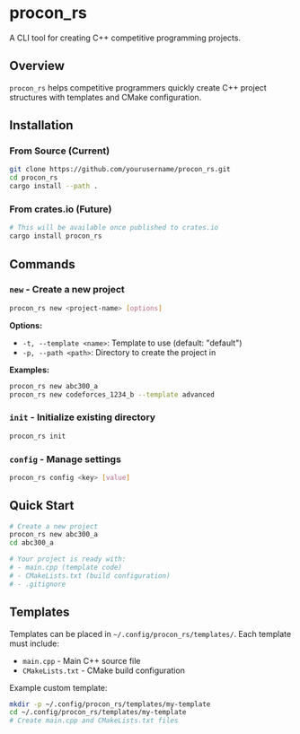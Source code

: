 # procon_rs

A CLI tool for creating C++ competitive programming projects.

## Overview

`procon_rs` helps competitive programmers quickly create C++ project structures with templates and CMake configuration.

## Installation

### From Source (Current)

```bash
git clone https://github.com/yourusername/procon_rs.git
cd procon_rs
cargo install --path .
```

### From crates.io (Future)

```bash
# This will be available once published to crates.io
cargo install procon_rs
```

## Commands

### `new` - Create a new project

```bash
procon_rs new <project-name> [options]
```

**Options:**

- `-t, --template <name>`: Template to use (default: "default")
- `-p, --path <path>`: Directory to create the project in

**Examples:**

```bash
procon_rs new abc300_a
procon_rs new codeforces_1234_b --template advanced
```

### `init` - Initialize existing directory

```bash
procon_rs init
```

### `config` - Manage settings

```bash
procon_rs config <key> [value]
```

## Quick Start

```bash
# Create a new project
procon_rs new abc300_a
cd abc300_a

# Your project is ready with:
# - main.cpp (template code)
# - CMakeLists.txt (build configuration)
# - .gitignore
```

## Templates

Templates can be placed in `~/.config/procon_rs/templates/`. Each template must include:

- `main.cpp` - Main C++ source file
- `CMakeLists.txt` - CMake build configuration

Example custom template:

```bash
mkdir -p ~/.config/procon_rs/templates/my-template
cd ~/.config/procon_rs/templates/my-template
# Create main.cpp and CMakeLists.txt files

